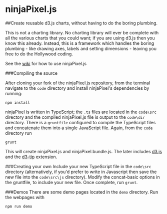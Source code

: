ninjaPixel.js
=============

##Create reusable d3.js charts, without having to do the boring plumbing.

This is not a charting library. No charting library will ever be complete with all the various charts that you could want; if you are using d3.js then you know this already. Instead, this is a framework which handles the boring plumbing - like drawing axes, labels and setting dimensions - leaving you free to do the Hollywood coding.

See the [wiki](https://github.com/ninjaPixel/ninjaPixel.js/wiki) for how to use ninjaPixel.js


###Compiling the source

After cloning your fork of the ninjaPixel.js repository, from the terminal navigate to the `code` directory and install ninjaPixel's dependencies by running:

    npm install 

ninjaPixel is written in TypeScript; the `.ts` files are located in the `code\src` directory and the compiled ninjaPixel.js file is output to the `code\dir` directory. There is a `gruntfile` configured to compile the TypeScript files and concatenate them into a single JavaScript file. Again, from the `code` directory run

    grunt
    
This will create ninjaPixel.js and ninjaPixel.bundle.js. The later includes [d3.js](https://github.com/mbostock/d3) and the [d3-tip](https://github.com/Caged/d3-tip) extension.

###Creating your own
Include your new TypeScript file in the `code\src` directory (alternatively, if you'd prefer to write in Javascript then save the new file into the `code\src\js` directory). Modify the concat-basic options in the gruntfile, to include your new file. Once complete, run `grunt`.

###Demos
There are some demo pages located in the `demo` directory. Run the webpages with

    npm run demo
